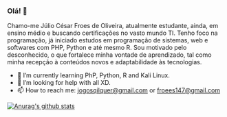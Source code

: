 ### Olá! 👋

Chamo-me Júlio César Froes de Oliveira, atualmente estudante, ainda, em ensino médio e buscando certificações no vasto mundo TI. 
Tenho foco na programação, já iniciado estudos em programação de sistemas, web e softwares com PHP, Python e até mesmo R.
Sou motivado pelo desconhecido, o que fortalece minha vontade de aprendizado, tal como minha recepção à conteúdos novos e adaptabilidade às tecnologias.


- 🌱 I’m currently learning PhP, Python, R and Kali Linux.
- 🤔 I’m looking for help with all XD.
- 📫 How to reach me: jogosqilquer@gmail.com or froees147@gmail.com

[![Anurag's github stats](https://github-readme-stats.vercel.app/api?username=Vvendet)](https://github.com/anuraghazra/github-readme-stats)

